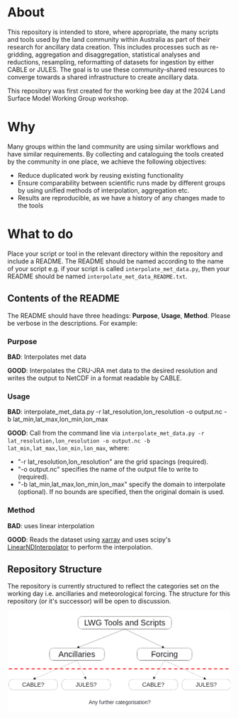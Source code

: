 # About

This repository is intended to store, where appropriate, the many scripts and tools used by the land community within Australia as part of their research for ancillary data creation. This includes processes such as re-gridding, aggregation and disaggregation, statistical analyses and reductions, resampling, reformatting of datasets for ingestion by either CABLE or JULES.
The goal is to use these community-shared resources to converge towards a shared infrastructure to create ancillary data.

This repository was first created for the working bee day at the 2024 Land Surface Model Working Group workshop.

# Why

Many groups within the land community are using similar workflows and have similar requirements. By collecting and cataloguing the tools created by the community in one place, we achieve the following objectives:

* Reduce duplicated work by reusing existing functionality
* Ensure comparability between scientific runs made by different groups by using unified methods of interpolation, aggregation etc.
* Results are reproducible, as we have a history of any changes made to the tools

# What to do

Place your script or tool in the relevant directory within the repository and include a README. The README should be named according to the name of your script e.g. if your script is called ```interpolate_met_data.py```, then your README should be named ```interpolate_met_data_README.txt```.

## Contents of the README

The README should have three headings: __Purpose__, __Usage__, __Method__. Please be verbose in the descriptions. For example:

### Purpose
__BAD__: Interpolates met data

__GOOD__: Interpolates the CRU-JRA met data to the desired resolution and writes the output to NetCDF in a format readable by CABLE.

### Usage
__BAD__: interpolate_met_data.py -r lat_resolution,lon_resolution -o output.nc -b lat_min,lat_max,lon_min,lon_max

__GOOD__: Call from the command line via ```interpolate_met_data.py -r lat_resolution,lon_resolution -o output.nc -b lat_min,lat_max,lon_min,lon_max```, where:
* "-r lat_resolution,lon_resolution" are the grid spacings (required).
* "-o output.nc" specifies the name of the output file to write to (required).
* "-b lat_min,lat_max,lon_min,lon_max" specify the domain to interpolate (optional). If no bounds are specified, then the original domain is used.

### Method
__BAD__: uses linear interpolation

__GOOD__: Reads the dataset using [xarray](https://docs.xarray.dev/en/stable/) and uses scipy's [LinearNDInterpolator](https://docs.scipy.org/doc/scipy/reference/generated/scipy.interpolate.LinearNDInterpolator.html#scipy.interpolate.LinearNDInterpolator) to perform the interpolation.

## Repository Structure

The repository is currently structured to reflect the categories set on the working day i.e. ancillaries and meteorological forcing. The structure for this repository (or it's successor) will be open to discussion.

![Repository Structure (and potential further categorisations)](Land-ancillary-creation-RepoStructure-v2.png)

